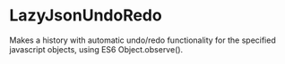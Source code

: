 LazyJsonUndoRedo
================

Makes a history with automatic undo/redo functionality for the specified javascript objects, using ES6 Object.observe().
